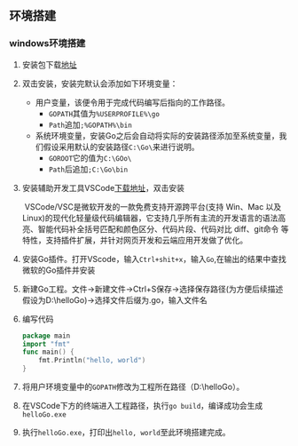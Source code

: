 

## 环境搭建

### windows环境搭建

1. 安装包下载[地址]( https://golang.org/dl/)

2. 双击安装，安装完默认会添加如下环境变量：

   - 用户变量，该便令用于完成代码编写后指向的工作路径。
     - ```GOPATH```其值为```%USERPROFILE%\go```
     - ```Path```追加```;%GOPATH%\bin```
   - 系统环境变量，安装Go之后会自动将实际的安装路径添加至系统变量，我们假设采用默认的安装路径```C:\Go\```来进行说明。
     - ```GOROOT```它的值为```C:\GOo\```
     - ```Path```后追加```;C:\Go\bin```

3. 安装辅助开发工具VSCode[下载地址](https://code.visualstudio.com/download)，双击安装

   ​	VSCode/VSC是微软开发的一款免费支持开源跨平台(支持 Win、Mac 以及 Linux)的现代化轻量级代码编辑器，它支持几乎所有主流的开发语言的语法高亮、智能代码补全括号匹配和颜色区分、代码片段、代码对比 diff、git命令 等特性，支持插件扩展，并针对网页开发和云端应用开发做了优化。

4. 安装Go插件。打开VScode，输入```Ctrl+shit+x```，输入```Go```,在输出的结果中查找微软的Go插件并安装

5. 新建Go工程。文件->新建文件->Ctrl+S保存->选择保存路径(为方便后续描述假设为D:\helloGo)->选择文件后缀为.go，输入文件名

6. 编写代码

   ```go
   package main
   import "fmt"
   func main() {
       fmt.Println("hello, world")
   }
   ```

7. 将用户环境变量中的```GOPATH```修改为工程所在路径（D:\helloGo）。

8. 在VSCode下方的终端进入工程路径，执行```go build```，编译成功会生成```helloGo.exe```

9. 执行```helloGo.exe```，打印出```hello, world```至此环境搭建完成。




